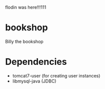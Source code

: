 flodin was here!!!111

bookshop
========

Billy the bookshop 


Dependencies
========

 * tomcat7-user (for creating user instances)
 * libmysql-java (JDBC)
